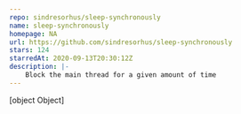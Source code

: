 ```yaml
---
repo: sindresorhus/sleep-synchronously
name: sleep-synchronously
homepage: NA
url: https://github.com/sindresorhus/sleep-synchronously
stars: 124
starredAt: 2020-09-13T20:30:12Z
description: |-
    Block the main thread for a given amount of time
---
```


[object Object]
